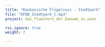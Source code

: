 ```yaml
---
title: "Kaukasische Flügelnuss - Stadtpark"
file: "DFDB_Stadtpark_C.mp3"
project: das_fluestern_der_baeume_in_wien

rss_ignore: true
weight: 7

---
```

